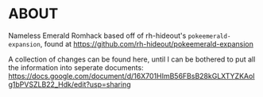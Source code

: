 # ABOUT
Nameless Emerald Romhack based off of rh-hideout's `pokeemerald-expansion`, found at https://github.com/rh-hideout/pokeemerald-expansion

A collection of changes can be found here, until I can be bothered to put all the information into seperate documents:
https://docs.google.com/document/d/16X701HImB56FBsB28kGLXTYZKAoIg1bPVSZLB22_Hdk/edit?usp=sharing
